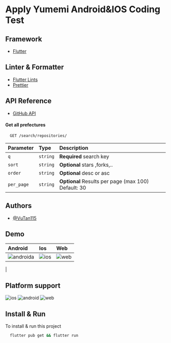 
# Apply Yumemi Android&IOS Coding Test

## Framework
 - [Flutter](https://flutter.dev/)

## Linter & Formatter
 - [Flutter Lints](https://pub.dev/packages/flutter_lints)
 - [Prettier](https://prettier.io/)


## API Reference
 - [GitHub API](api.github.com)

#### Get all prefectures

```http
  GET /search/repositories/
```

| Parameter | Type     | Description                |
| :-------- | :------- | :------------------------- |
| `q` | `string` | **Required** search key |
| `sort` | `string` | **Optional** stars ,forks,..|
| `order` | `string` | **Optional** desc or asc |
| `per_page` | `string` | **Optional** Results per page (max 100) Default: 30 |

  
## Authors

- [@VuTan115](https://www.github.com/VuTan115)
## Demo
| Android | Ios     | Web |
| :-------- | :------- |:------- |
|![androida](https://user-images.githubusercontent.com/60535960/134815814-3fc78509-80ab-42a9-9406-d128d65d6c56.gif)|![ios](https://user-images.githubusercontent.com/60535960/134814363-3b97941f-0b37-442f-9dd4-a7cad0c377b2.gif)| ![web](https://user-images.githubusercontent.com/60535960/134816773-6c0680eb-0eea-4431-aa8d-8b1439ce9de9.gif)
|
 




## Platform support
![ios](https://user-images.githubusercontent.com/60535960/134810789-69a05bbe-8e1b-4674-a072-6c209f4e6d65.png)
![android](https://user-images.githubusercontent.com/60535960/134810585-39f5135f-b5f0-4427-98c1-049a15a13af3.png)
![web](https://user-images.githubusercontent.com/60535960/134816870-62918793-2bf0-4f47-ab0a-94aef56ca90b.png)

## Install & Run

To install & run this project

```bash
  flutter pub get && flutter run
```


  

